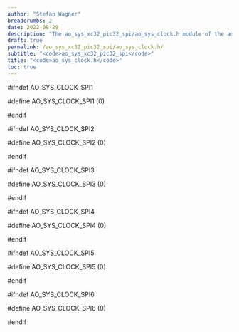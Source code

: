 ```yaml
---
author: "Stefan Wagner"
breadcrumbs: 2
date: 2022-08-29
description: "The ao_sys_xc32_pic32_spi/ao_sys_clock.h module of the ao real-time operating system."
draft: true
permalink: /ao_sys_xc32_pic32_spi/ao_sys_clock.h/ 
subtitle: "<code>ao_sys_xc32_pic32_spi</code>"
title: "<code>ao_sys_clock.h</code>"
toc: true
---
```


#ifndef AO_SYS_CLOCK_SPI1

#define AO_SYS_CLOCK_SPI1   (0)

#endif

#ifndef AO_SYS_CLOCK_SPI2

#define AO_SYS_CLOCK_SPI2   (0)

#endif

#ifndef AO_SYS_CLOCK_SPI3

#define AO_SYS_CLOCK_SPI3   (0)

#endif

#ifndef AO_SYS_CLOCK_SPI4

#define AO_SYS_CLOCK_SPI4   (0)

#endif

#ifndef AO_SYS_CLOCK_SPI5

#define AO_SYS_CLOCK_SPI5   (0)

#endif

#ifndef AO_SYS_CLOCK_SPI6

#define AO_SYS_CLOCK_SPI6   (0)

#endif

